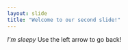 ```yaml
---
layout: slide
title: "Welcome to our second slide!"
---
```

*I'm sleepy*
Use the left arrow to go back!
